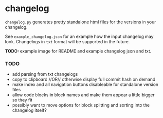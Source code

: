 # changelog

`changelog.py` generates pretty standalone html files for the versions in your changelog.

See `example_changelog.json` for an example how the input changelog may look. Changelogs in `txt` format will be supported in the future.

**TODO:** example image for README and example changelog json and txt.

### TODO
* add parsing from txt changelogs
* copy to clipboard //OR// otherwise display full commit hash on demand
* make index and all navigation buttons disableable for standalone version files
* allow code blocks in block names and make them appear a little bigger so they fit
* possibly want to move options for block splitting and sorting into the changelog itself?
